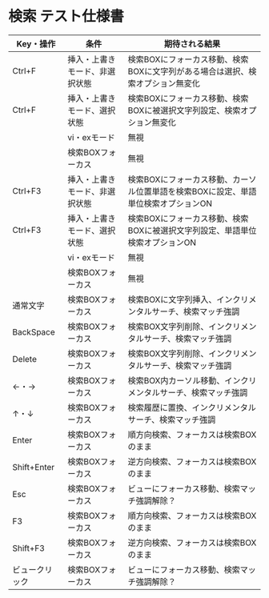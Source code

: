 # 検索 テスト仕様書

|Key・操作|条件|期待される結果|
|---|----|----|
|Ctrl+F|挿入・上書きモード、非選択状態|検索BOXにフォーカス移動、検索BOXに文字列がある場合は選択、検索オプション無変化|
|Ctrl+F|挿入・上書きモード、選択状態|検索BOXにフォーカス移動、検索BOXに被選択文字列設定、検索オプション無変化|
| |vi・exモード|無視|
| |検索BOXフォーカス|無視|
|Ctrl+F3|挿入・上書きモード、非選択状態|検索BOXにフォーカス移動、カーソル位置単語を検索BOXに設定、単語単位検索オプションON|
|Ctrl+F3|挿入・上書きモード、選択状態|検索BOXにフォーカス移動、検索BOXに被選択文字列設定、単語単位検索オプションON|
| |vi・exモード|無視|
| |検索BOXフォーカス|無視|
|通常文字|検索BOXフォーカス|検索BOXに文字列挿入、インクリメンタルサーチ、検索マッチ強調|
|BackSpace|検索BOXフォーカス|検索BOX文字列削除、インクリメンタルサーチ、検索マッチ強調|
|Delete|検索BOXフォーカス|検索BOX文字列削除、インクリメンタルサーチ、検索マッチ強調|
|←・→|検索BOXフォーカス|検索BOX内カーソル移動、インクリメンタルサーチ、検索マッチ強調|
|↑・↓|検索BOXフォーカス|検索履歴に置換、インクリメンタルサーチ、検索マッチ強調|
|Enter|検索BOXフォーカス|順方向検索、フォーカスは検索BOXのまま|
|Shift+Enter|検索BOXフォーカス|逆方向検索、フォーカスは検索BOXのまま|
|Esc|検索BOXフォーカス|ビューにフォーカス移動、検索マッチ強調解除？|
|F3|検索BOXフォーカス|順方向検索、フォーカスは検索BOXのまま|
|Shift+F3|検索BOXフォーカス|逆方向検索、フォーカスは検索BOXのまま|
|ビュークリック|検索BOXフォーカス|ビューにフォーカス移動、検索マッチ強調解除？|

